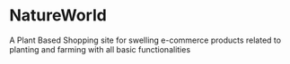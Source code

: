 # NatureWorld
A Plant Based Shopping site for swelling e-commerce products related to planting and farming with all basic functionalities
